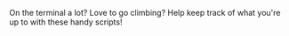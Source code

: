 On the terminal a lot?  Love to go climbing?  Help keep track of what you're up
to with these handy scripts!
